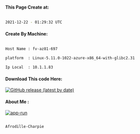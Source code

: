 
   
#### This Page Create at:

```bash

2021-12-22 - 01:29:32 UTC

```

#### Create By Machine:

```bash

Host Name : fv-az81-697

platform  : Linux-5.11.0-1022-azure-x86_64-with-glibc2.31

Ip Local  : 10.1.1.83

```
#### Download This code Here:

[![GitHub release (latest by date)](https://img.shields.io/github/v/release/Afrodille-Charpie/App-Run-1?style=for-the-badge&label=Download)](https://github.com/Afrodille-Charpie/App-Run-1/releases) 

</p> 

#### About Me :

[![app-run](https://github.com/Afrodille-Charpie/App-Run-1/actions/workflows/app-run.yml/badge.svg)](https://github.com/Afrodille-Charpie/App-Run-1/actions/workflows/app-run.yml)

```bash

Afrodille-Charpie

```

